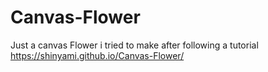 # Canvas-Flower

Just a canvas Flower i tried to make after following a tutorial
https://shinyami.github.io/Canvas-Flower/
